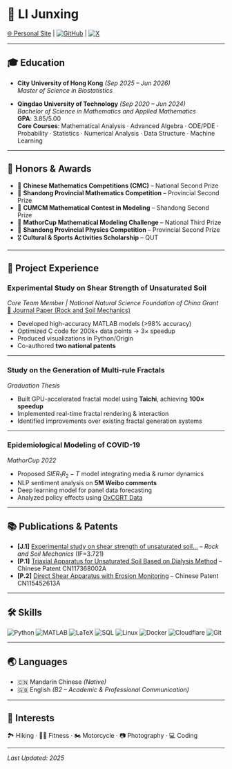 # 💼 **LI Junxing**  

[🌐 Personal Site](https://lev1s.cn/) | [![GitHub](https://img.shields.io/badge/GitHub-Leev1s-181717?style=flat-square&logo=github)](https://github.com/Leev1s) | [![X](https://img.shields.io/badge/Twitter%2FX-Leev1s-000000?style=flat-square&logo=x)](https://x.com/Leev1s)  

---

## 🎓 Education

- **City University of Hong Kong** *(Sep 2025 – Jun 2026)*  
  *Master of Science in Biostatistics*  

- **Qingdao University of Technology** *(Sep 2020 – Jun 2024)*  
  *Bachelor of Science in Mathematics and Applied Mathematics*  
  **GPA**: 3.85/5.00  
  **Core Courses**: Mathematical Analysis · Advanced Algebra · ODE/PDE · Probability · Statistics · Numerical Analysis · Data Structure · Machine Learning  

---

## 🏅 Honors & Awards  

- 🥈 **Chinese Mathematics Competitions (CMC)** – National Second Prize  
- 🥈 **Shandong Provincial Mathematics Competition** – Provincial Second Prize  
- 🥈 **CUMCM Mathematical Contest in Modeling** – Shandong Second Prize  
- 🥉 **MathorCup Mathematical Modeling Challenge** – National Third Prize  
- 🥈 **Shandong Provincial Physics Competition** – Provincial Second Prize  
- 🎖️ **Cultural & Sports Activities Scholarship** – QUT  

---

## 🔬 Project Experience  

### **Experimental Study on Shear Strength of Unsaturated Soil**  
*Core Team Member | National Natural Science Foundation of China Grant*  
[📄 Journal Paper (Rock and Soil Mechanics)](https://doi.org/10.16285/j.rsm.2022.2005)  
- Developed high-accuracy MATLAB models (>98% accuracy)  
- Optimized C code for 200k+ data points → 3× speedup  
- Produced visualizations in Python/Origin  
- Co-authored **two national patents**  

---

### **Study on the Generation of Multi-rule Fractals**  
*Graduation Thesis*  
- Built GPU-accelerated fractal model using **Taichi**, achieving **100× speedup**  
- Implemented real-time fractal rendering & interaction  
- Identified improvements over existing fractal generation systems  

---

### **Epidemiological Modeling of COVID-19**  
*MathorCup 2022*  
- Proposed $SIER_1R_2-T$ model integrating media & rumor dynamics  
- NLP sentiment analysis on **5M Weibo comments**  
- Deep learning model for panel data forecasting  
- Analyzed policy effects using [OxCGRT Data](https://www.bsg.ox.ac.uk/research/research-projects/covid-19-government-response-tracker)  

---

## 📚 Publications & Patents  

- **[J.1]** [Experimental study on shear strength of unsaturated soil...](https://doi.org/10.16285/j.rsm.2022.2005) – *Rock and Soil Mechanics* (IF=3.721)  
- **[P.1]** [Triaxial Apparatus for Unsaturated Soil Based on Dialysis Method](https://patents.google.com/patent/CN117368002A) – Chinese Patent CN117368002A  
- **[P.2]** [Direct Shear Apparatus with Erosion Monitoring](https://patents.google.com/patent/CN115452613A) – Chinese Patent CN115452613A  

---

## 🛠 Skills  

![Python](https://img.shields.io/badge/-Python-3776AB?style=flat-square&logo=python&logoColor=white)
![MATLAB](https://img.shields.io/badge/-MATLAB-orange?style=flat-square&logo=mathworks)
![LaTeX](https://img.shields.io/badge/-LaTeX-008080?style=flat-square&logo=latex)
![SQL](https://img.shields.io/badge/-SQL-4479A1?style=flat-square&logo=mysql)
![Linux](https://img.shields.io/badge/-Linux-FCC624?style=flat-square&logo=linux&logoColor=black)
![Docker](https://img.shields.io/badge/-Docker-2496ED?style=flat-square&logo=docker)
![Cloudflare](https://img.shields.io/badge/-Cloudflare-F38020?style=flat-square&logo=cloudflare)
![Git](https://img.shields.io/badge/-Git-F05032?style=flat-square&logo=git)

---

## 🌏 Languages  

- 🇨🇳 Mandarin Chinese *(Native)*  
- 🇬🇧 English *(B2 – Academic & Professional Communication)*  

---

## 🎯 Interests  

🏞 Hiking · 🏋️‍♂️ Fitness · 🏍 Motorcycle · 📷 Photography · 💻 Coding  

---
*Last Updated: 2025*
